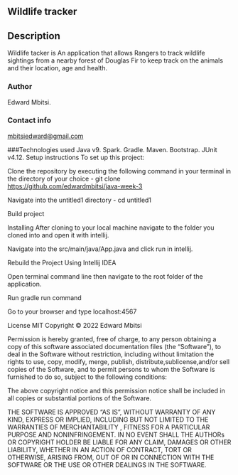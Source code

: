 ## Wildlife tracker
## Description
Wildlife tacker is An application that allows Rangers to track wildlife sightings from a nearby forest of Douglas Fir to keep track on the animals and their location, age and health.

### Author
Edward Mbitsi.

### Contact info
mbitsiedward@gmail.com

###Technologies used
Java v9.
Spark.
Gradle.
Maven.
Bootstrap.
JUnit v4.12.
Setup instructions
To set up this project:

Clone the repository by executing the following command in your terminal in the directory of your choice - git clone https://github.com/edwardmbitsi/java-week-3

Navigate into the untitled1 directory - cd untitled1

Build project

Installing
After cloning to your local machine navigate to the folder you cloned into and open it with intellij.

Navigate into the src/main/java/App.java and click run in intellij.

Rebuild the Project Using Intellij IDEA

Open terminal command line then navigate to the root folder of the application.

Run gradle run command

Go to your browser and type localhost:4567

License
MIT Copyright © 2022 Edward Mbitsi

Permission is hereby granted, free of charge, to any person obtaining a copy of this software associated documentation files (the “Software”), to deal in the Software without restriction, including without limitation the rights to use, copy, modify, merge, publish, distribute,sublicense,and/or sell copies of the Software, and to permit persons to whom the Software is furnished to do so, subject to the following conditions:

The above copyright notice and this permission notice shall be included in all copies or substantial portions of the Software.

THE SOFTWARE IS APPROVED “AS IS”, WITHOUT WARRANTY OF ANY KIND, EXPRESS OR IMPLIED, INCLUDING BUT NOT LIMITED TO THE WARRANTIES OF MERCHANTABILITY , FITNESS FOR A PARTICULAR PURPOSE AND NONINFRINGEMENT. IN NO EVENT SHALL THE AUTHORs OR COPYRIGHT HOLDER BE LIABLE FOR ANY CLAIM, DAMAGES OR OTHER LIABILITY, WHETHER IN AN ACTION OF CONTRACT, TORT OR OTHERWISE, ARISING FROM, OUT OF OR IN CONNECTION WITH THE SOFTWARE OR THE USE OR OTHER DEALINGS IN THE SOFTWARE.
